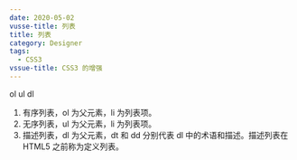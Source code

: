 ```yaml
---
date: 2020-05-02
vusse-title: 列表
title: 列表
category: Designer
tags:
  - CSS3
vssue-title: CSS3 的增强
---
```

ol ul dl
<!-- more -->

1. 有序列表，ol 为父元素，li 为列表项。
2. 无序列表，ul 为父元素，li 为列表项。
3. 描述列表，dl 为父元素，dt 和 dd 分别代表 dl 中的术语和描述。描述列表在 HTML5 之前称为定义列表。


